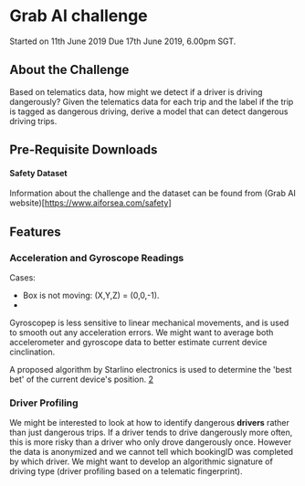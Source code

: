 # Grab AI challenge 
Started on 11th June 2019
Due 17th June 2019, 6.00pm SGT. 

## About the Challenge 
Based on telematics data, how might we detect if a driver is driving dangerously?
Given the telematics data for each trip and the label if the trip is tagged as dangerous driving, derive a model that can detect dangerous driving trips.

## Pre-Requisite Downloads 
#### Safety Dataset 
Information about the challenge and the dataset can be found from (Grab AI website)[https://www.aiforsea.com/safety]

## Features 
### Acceleration and Gyroscope Readings
Cases: 
- Box is not moving: (X,Y,Z) = (0,0,-1). 
- 
Gyroscopep is less sensitive to linear mechanical movements, and is used to smooth out any acceleration errors. We might want to average both accelerometer and gyroscope data to better estimate current device cinclination. 

A proposed algorithm by Starlino electronics is used to determine the 'best bet' of the current device's position. [2](http://www.starlino.com/imu_guide.html)


### Driver Profiling 
We might be interested to look at how to identify dangerous **drivers** rather than just dangerous trips. If a driver tends to drive dangerously more often, this is more risky than a driver who only drove dangerously once. However the data is anonymized and we cannot tell which bookingID was completed by which driver. We might want to develop an algorithmic signature of driving type (driver profiling based on a telematic fingerprint).
